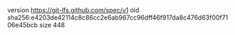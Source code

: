 version https://git-lfs.github.com/spec/v1
oid sha256:e4203de42114c8c86cc2e6ab967cc96dff46f917da8c476d63f00f7106e45bcb
size 448
